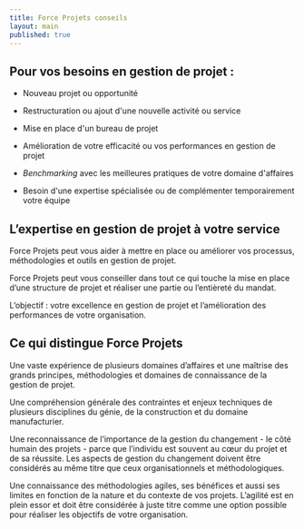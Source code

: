 ```yaml
---
title: Force Projets conseils
layout: main
published: true
---
```


## Pour vos besoins en gestion de projet :

- Nouveau projet ou opportunité

- Restructuration ou ajout d'une nouvelle activité ou service

- Mise en place d'un bureau de projet

- Amélioration de votre efficacité ou vos performances en gestion de projet

- _Benchmarking_ avec les meilleures pratiques de votre domaine d'affaires

- Besoin d'une expertise spécialisée ou de complémenter temporairement votre équipe  


## L’expertise en gestion de projet à votre service

Force Projets peut vous aider à mettre en place ou améliorer vos processus, méthodologies et outils en gestion de projet. 

Force Projets peut vous conseiller dans tout ce qui touche la mise en place d’une structure de projet et réaliser une partie ou l’entièreté du mandat.

L’objectif : votre excellence en gestion de projet et l’amélioration des performances de votre organisation.


## Ce qui distingue Force Projets

Une vaste expérience de plusieurs domaines d’affaires et une maîtrise des grands principes, méthodologies et domaines de connaissance de la gestion de projet.

Une compréhension générale des contraintes et enjeux techniques de plusieurs disciplines du génie, de la construction et du domaine manufacturier.

Une reconnaissance de l’importance de la gestion du changement - le côté humain des projets - parce que l’individu est souvent au cœur du projet et de sa réussite. Les aspects de gestion du changement doivent être considérés au même titre que ceux organisationnels et méthodologiques.

Une connaissance des méthodologies agiles, ses bénéfices et aussi ses limites en fonction de la nature et du contexte de vos projets. L’agilité est en plein essor et doit être considérée à juste titre comme une option possible pour réaliser les objectifs de votre organisation.